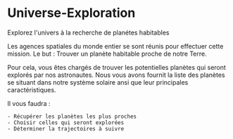 # Universe-Exploration
Explorez l'univers à la recherche de planétes habitables

Les agences spatiales du monde entier se sont réunis pour effectuer cette mission. Le but :
    Trouver un planète habitable proche de notre Terre.
    
Pour cela, vous êtes chargés de trouver les potentielles planètes qui seront explorés par nos astronautes.
Nous vous avons fournit la liste des planètes se situant dans notre système solaire ansi que leur principales caractéristiques.

Il vous faudra :
  
    - Récupérer les planètes les plus proches
    - Choisir celles qui seront explorées
    - Déterminer la trajectoires à suivre
